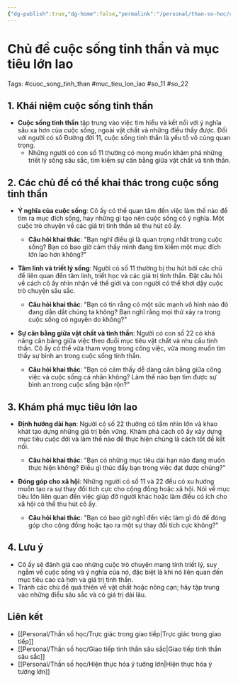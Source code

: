 ```yaml
---
{"dg-publish":true,"dg-home":false,"permalink":"/personal/than-so-hoc/chu-de-cuoc-song-tinh-than-va-muc-tieu-lon-lao/","dgPassFrontmatter":true,"noteIcon":"","updated":"2025-01-14T22:18:35.722+07:00"}
---
```



# Chủ đề cuộc sống tinh thần và mục tiêu lớn lao
Tags: #cuoc_song_tinh_than #muc_tieu_lon_lao #so_11 #so_22

## 1. Khái niệm cuộc sống tinh thần
- **Cuộc sống tinh thần** tập trung vào việc tìm hiểu và kết nối với ý nghĩa sâu xa hơn của cuộc sống, ngoài vật chất và những điều thấy được. Đối với người có số Đường đời 11, cuộc sống tinh thần là yếu tố vô cùng quan trọng.
  - Những người có con số 11 thường có mong muốn khám phá những triết lý sống sâu sắc, tìm kiếm sự cân bằng giữa vật chất và tinh thần.

## 2. Các chủ đề có thể khai thác trong cuộc sống tinh thần
- **Ý nghĩa của cuộc sống**: Cô ấy có thể quan tâm đến việc làm thế nào để tìm ra mục đích sống, hay những gì tạo nên cuộc sống có ý nghĩa. Một cuộc trò chuyện về các giá trị tinh thần sẽ thu hút cô ấy.
  - **Câu hỏi khai thác**: "Bạn nghĩ điều gì là quan trọng nhất trong cuộc sống? Bạn có bao giờ cảm thấy mình đang tìm kiếm một mục đích lớn lao hơn không?"
  
- **Tâm linh và triết lý sống**: Người có số 11 thường bị thu hút bởi các chủ đề liên quan đến tâm linh, triết học và các giá trị tinh thần. Đặt câu hỏi về cách cô ấy nhìn nhận về thế giới và con người có thể khơi dậy cuộc trò chuyện sâu sắc.
  - **Câu hỏi khai thác**: "Bạn có tin rằng có một sức mạnh vô hình nào đó đang dẫn dắt chúng ta không? Bạn nghĩ rằng mọi thứ xảy ra trong cuộc sống có nguyên do không?"

- **Sự cân bằng giữa vật chất và tinh thần**: Người có con số 22 có khả năng cân bằng giữa việc theo đuổi mục tiêu vật chất và nhu cầu tinh thần. Cô ấy có thể vừa tham vọng trong công việc, vừa mong muốn tìm thấy sự bình an trong cuộc sống tinh thần.
  - **Câu hỏi khai thác**: "Bạn có cảm thấy dễ dàng cân bằng giữa công việc và cuộc sống cá nhân không? Làm thế nào bạn tìm được sự bình an trong cuộc sống bận rộn?"

## 3. Khám phá mục tiêu lớn lao
- **Định hướng dài hạn**: Người có số 22 thường có tầm nhìn lớn và khao khát tạo dựng những giá trị bền vững. Khám phá cách cô ấy xây dựng mục tiêu cuộc đời và làm thế nào để thực hiện chúng là cách tốt để kết nối.
  - **Câu hỏi khai thác**: "Bạn có những mục tiêu dài hạn nào đang muốn thực hiện không? Điều gì thúc đẩy bạn trong việc đạt được chúng?"

- **Đóng góp cho xã hội**: Những người có số 11 và 22 đều có xu hướng muốn tạo ra sự thay đổi tích cực cho cộng đồng hoặc xã hội. Nói về mục tiêu lớn liên quan đến việc giúp đỡ người khác hoặc làm điều có ích cho xã hội có thể thu hút cô ấy.
  - **Câu hỏi khai thác**: "Bạn có bao giờ nghĩ đến việc làm gì đó để đóng góp cho cộng đồng hoặc tạo ra một sự thay đổi tích cực không?"

## 4. Lưu ý
- Cô ấy sẽ đánh giá cao những cuộc trò chuyện mang tính triết lý, suy ngẫm về cuộc sống và ý nghĩa của nó, đặc biệt là khi nó liên quan đến mục tiêu cao cả hơn và giá trị tinh thần.
- Tránh các chủ đề quá thiên về vật chất hoặc nông cạn; hãy tập trung vào những điều sâu sắc và có giá trị dài lâu.

## Liên kết
- [[Personal/Thần số học/Trực giác trong giao tiếp\|Trực giác trong giao tiếp]]
- [[Personal/Thần số học/Giao tiếp tinh thần sâu sắc\|Giao tiếp tinh thần sâu sắc]]
- [[Personal/Thần số học/Hiện thực hóa ý tưởng lớn\|Hiện thực hóa ý tưởng lớn]]